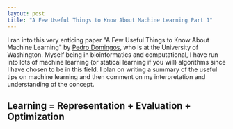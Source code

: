 ```yaml
---
layout: post
title: "A Few Useful Things to Know About Machine Learning Part 1"
---
```


I ran into this very enticing paper "A Few Useful Things to Know About Machine
Learning" by [Pedro Domingos][pedro], who is at the University of Washington.
Myself being in bioinformatics and computational, I have run into lots of
machine learning (or statical learning if you will) algorithms since I have
chosen to be in this field. I plan on writing a summary of the useful tips on
machine learning and then comment on my interpretation and understanding of the
concept.

## Learning = Representation + Evaluation + Optimization

[pedro]: http://homes.cs.washington.edu/~pedrod/

